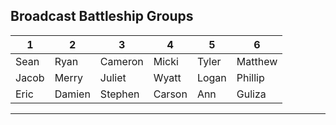 ## Broadcast Battleship Groups

| 1 | 2 | 3 | 4 | 5 | 6
| ----| - | - | - | - | -
| Sean | Ryan | Cameron | Micki | Tyler | Matthew
| Jacob | Merry | Juliet | Wyatt | Logan | Phillip
| Eric | Damien | Stephen | Carson | Ann | Guliza

---
